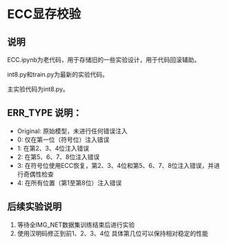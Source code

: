 # ECC显存校验
## 说明
ECC.ipynb为老代码，用于存储旧的一些实验设计，用于代码回滚辅助。

int8.py和train.py为最新的实验代码。

主实验代码为int8.py。

## ERR_TYPE 说明：
- Original: 原始模型，未进行任何错误注入
- 0: 仅在第一位（符号位）注入错误
- 1: 在第2、3、4位注入错误
- 2: 在第5、6、7、8位注入错误
- 3: 在符号位使用ECC恢复，第2、3、4位和第5、6、7、8位注入错误，并进行奇偶性检查
- 4: 在所有位置（第1至第8位）注入错误

## 后续实验说明
1. 等待全IMG_NET数据集训练结束后进行实验
2. 使用汉明码修正到前1、2、3、4位
具体第几位可以保持相对稳定的性能
